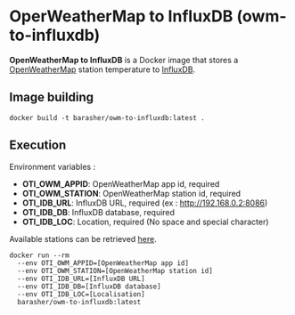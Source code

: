# OperWeatherMap to InfluxDB (owm-to-influxdb)

**OpenWeatherMap to InfluxDB** is a Docker image that stores a [OpenWeatherMap](https://openweathermap.org/) station temperature to [InfluxDB](https://docs.influxdata.com/influxdb/).

## Image building
 
```
docker build -t barasher/owm-to-influxdb:latest .
```

## Execution

Environment variables :
- **OTI_OWM_APPID**: OpenWeatherMap app id, required
- **OTI_OWM_STATION**: OpenWeatherMap station id, required
- **OTI_IDB_URL**: InfluxDB URL, required (ex : http://192.168.0.2:8086)
- **OTI_IDB_DB**: InfluxDB database, required
- **OTI_IDB_LOC**: Location, required (No space and special character)

Available stations can be retrieved [here](http://bulk.openweathermap.org/sample/city.list.json.gz).

```
docker run --rm
  --env OTI_OWM_APPID=[OpenWeatherMap app id]
  --env OTI_OWM_STATION=[OpenWeatherMap station id]
  --env OTI_IDB_URL=[InfluxDB URL]
  --env OTI_IDB_DB=[InfluxDB database]
  --env OTI_IDB_LOC=[Localisation]
  barasher/owm-to-influxdb:latest
```
